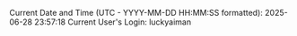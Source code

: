 Current Date and Time (UTC - YYYY-MM-DD HH:MM:SS formatted): 2025-06-28 23:57:18
Current User's Login: luckyaiman
